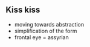 <!-- order:2 -->
## Kiss kiss
- moving towards abstraction
- simplification of the form
- frontal eye = assyrian
